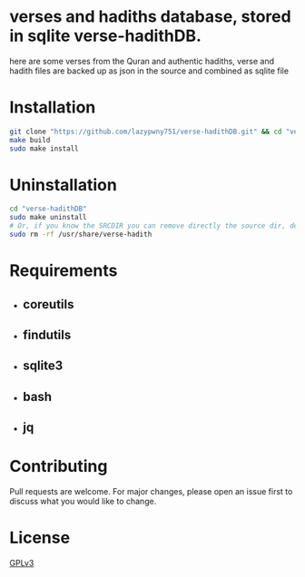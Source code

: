 # verses and hadiths database, stored in sqlite verse-hadithDB.
here are some verses from the Quran and authentic hadiths, verse and hadith files are backed up as json in the source and combined as sqlite file

# Installation
```bash
git clone "https://github.com/lazypwny751/verse-hadithDB.git" && cd "verse-hadithDB"
make build
sudo make install
```

# Uninstallation
```bash
cd "verse-hadithDB"
sudo make uninstall
# Or, if you know the SRCDIR you can remove directly the source dir, default is:
sudo rm -rf /usr/share/verse-hadith
```

# Requirements
- ## coreutils
- ## findutils
- ## sqlite3
- ## bash
- ## jq

# Contributing
Pull requests are welcome. For major changes, please open an issue first to discuss what you would like to change.

# License
[GPLv3](https://choosealicense.com/licenses/gpl-3.0)